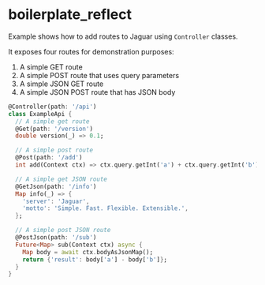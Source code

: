 # boilerplate_reflect

Example shows how to add routes to Jaguar using `Controller` classes.

It exposes four routes for demonstration purposes:

1. A simple GET route
2. A simple POST route that uses query parameters
3. A simple JSON GET route
4. A simple JSON POST route that has JSON body

```dart
@Controller(path: '/api')
class ExampleApi {
  // A simple get route
  @Get(path: '/version')
  double version(_) => 0.1;

  // A simple post route
  @Post(path: '/add')
  int add(Context ctx) => ctx.query.getInt('a') + ctx.query.getInt('b');

  // A simple get JSON route
  @GetJson(path: '/info')
  Map info(_) => {
    'server': 'Jaguar',
    'motto': 'Simple. Fast. Flexible. Extensible.',
  };

  // A simple post JSON route
  @PostJson(path: '/sub')
  Future<Map> sub(Context ctx) async {
    Map body = await ctx.bodyAsJsonMap();
    return {'result': body['a'] - body['b']};
  }
}
```